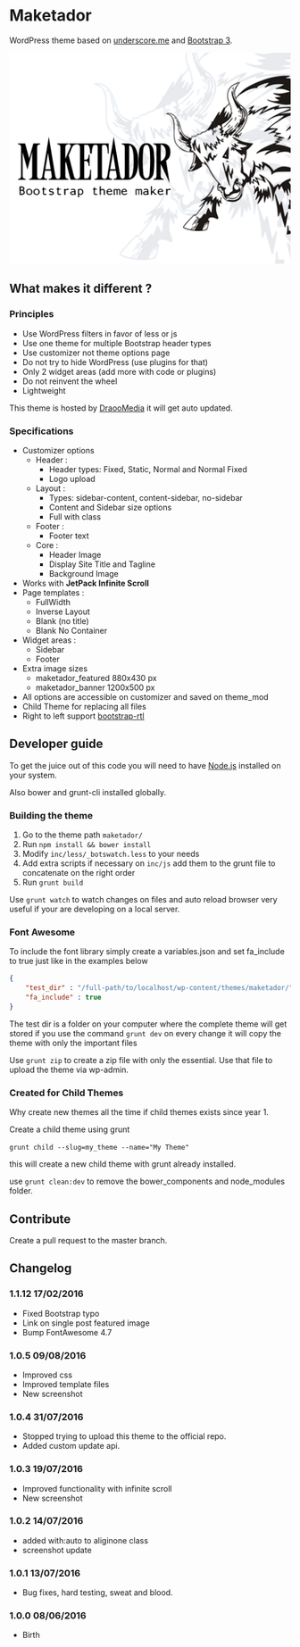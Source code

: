 # Maketador #

WordPress theme based on [underscore.me](http://underscores.me/) and [Bootstrap 3](http://getbootstrap.com).

![Maketador](https://raw.githubusercontent.com/sigami/maketador/master/screenshot.png)

## What makes it different ? ##

### Principles ###

- Use WordPress filters in favor of less or js
- Use one theme for multiple Bootstrap header types
- Use customizer not theme options page
- Do not try to hide WordPress (use plugins for that)
- Only 2 widget areas (add more with code or plugins)
- Do not reinvent the wheel
- Lightweight

This theme is hosted by [DraooMedia](https://draoomedia.com) it will get auto updated.

### Specifications ##

- Customizer options
  - Header :
    - Header types: Fixed, Static, Normal and Normal Fixed 
    - Logo upload
  - Layout :
    - Types: sidebar-content, content-sidebar, no-sidebar
    - Content and Sidebar size options
    - Full with class
  - Footer : 
    - Footer text
  - Core : 
    - Header Image
    - Display Site Title and Tagline
    - Background Image
- Works with **JetPack Infinite Scroll**    
- Page templates : 
  - FullWidth
  - Inverse Layout  
  - Blank (no title)
  - Blank No Container
- Widget areas : 
  - Sidebar
  - Footer
- Extra image sizes
  - maketador_featured 880x430 px
  - maketador_banner 1200x500 px
- All options are accessible on customizer and saved on theme_mod 
- Child Theme for replacing all files   
- Right to left support [bootstrap-rtl](https://github.com/morteza/bootstrap-rtl)
  

## Developer guide ##

To get the juice out of this code you will need to have [Node.js](https://nodejs.org) installed on your system.

Also bower and grunt-cli installed globally.

### Building the theme ###

1. Go to the theme path `maketador/`
1. Run `npm install && bower install `
1. Modify `inc/less/_botswatch.less` to your needs
1. Add extra scripts if necessary on `inc/js` add them to the grunt file to concatenate on the right order
1. Run `grunt build`

Use `grunt watch` to watch changes on files and auto reload browser very useful if your are developing on a local server.

### Font Awesome ###

To include the font library simply create a variables.json and set fa_include to true just like in the examples below

``````json
{
    "test_dir" : "/full-path/to/localhost/wp-content/themes/maketador/",
    "fa_include" : true
}
``````

The test dir is a folder on your computer where the complete theme will get stored if you use the command `grunt dev` 
on every change it will copy the theme with only the important files

Use `grunt zip` to create a zip file with only the essential. Use that file to upload the theme via wp-admin.
  
  
### Created for Child Themes ###

Why create new themes all the time if child themes exists since year 1.

Create a child theme using grunt

`grunt child --slug=my_theme --name="My Theme"`

this will create a new child theme with grunt already installed.

use `grunt clean:dev` to remove the bower_components and node_modules folder.  

## Contribute ##

Create a pull request to the master branch.

## Changelog ##

### 1.1.12 17/02/2016 ###
- Fixed Bootstrap typo
- Link on single post featured image
- Bump FontAwesome 4.7

### 1.0.5 09/08/2016 ###
- Improved css
- Improved template files
- New screenshot

### 1.0.4 31/07/2016 ###
- Stopped trying to upload this theme to the official repo.
- Added custom update api.

### 1.0.3 19/07/2016 ###
- Improved functionality with infinite scroll
- New screenshot


### 1.0.2 14/07/2016 ###
- added with:auto to aliginone class
- screenshot update

### 1.0.1 13/07/2016 ###
- Bug fixes, hard testing, sweat and blood.

### 1.0.0 08/06/2016 ###
- Birth